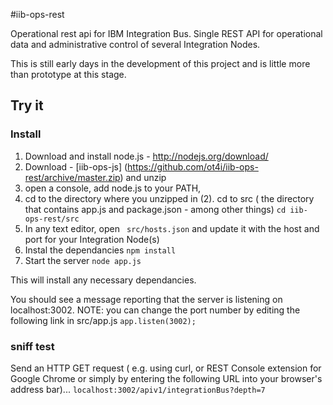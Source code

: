 #iib-ops-rest

Operational rest api for IBM Integration Bus. Single REST API for operational data and administrative control of several Integration Nodes.

This is still early days in the development of this project and is little more than prototype at this stage.

## Try it
### Install
1. Download and install node.js - http://nodejs.org/download/
2. Download - [iib-ops-js] (https://github.com/ot4i/iib-ops-rest/archive/master.zip)  and unzip
3. open a console, add node.js to your PATH,
4. cd to the directory where you unzipped in (2). cd to src ( the directory that contains app.js and package.json - among other things) ``` cd iib-ops-rest/src ```
5. In any text editor, open ``` src/hosts.json``` and update it with the host and port for your Integration Node(s)
6. Instal the dependancies ``` npm install ```
7. Start the server ``` node app.js ```

This will install any necessary dependancies.

You should see a message reporting that the server is listening on localhost:3002. NOTE: you can change the port number by editing the following link in src/app.js
```app.listen(3002); ```

### sniff test
Send an HTTP GET request ( e.g. using curl, or REST Console extension for Google Chrome  or simply by entering the following URL into your browser's address bar)...
``` localhost:3002/apiv1/integrationBus?depth=7 ```
